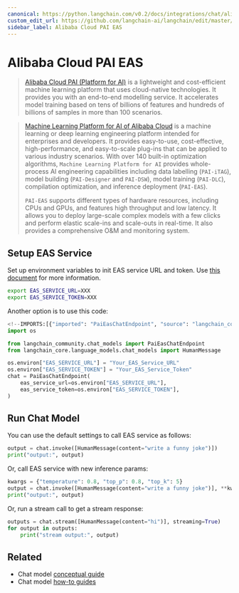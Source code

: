 ```yaml
---
canonical: https://python.langchain.com/v0.2/docs/integrations/chat/alibaba_cloud_pai_eas/
custom_edit_url: https://github.com/langchain-ai/langchain/edit/master/docs/docs/integrations/chat/alibaba_cloud_pai_eas.ipynb
sidebar_label: Alibaba Cloud PAI EAS
---
```


# Alibaba Cloud PAI EAS

> [Alibaba Cloud PAI (Platform for AI)](https://www.alibabacloud.com/help/en/pai/?spm=a2c63.p38356.0.0.c26a426ckrxUwZ) is a lightweight and cost-efficient machine learning platform that uses cloud-native technologies. It provides you with an end-to-end modelling service. It accelerates model training based on tens of billions of features and hundreds of billions of samples in more than 100 scenarios.

> [Machine Learning Platform for AI of Alibaba Cloud](https://www.alibabacloud.com/help/en/machine-learning-platform-for-ai/latest/what-is-machine-learning-pai) is a machine learning or deep learning engineering platform intended for enterprises and developers. It provides easy-to-use, cost-effective, high-performance, and easy-to-scale plug-ins that can be applied to various industry scenarios. With over 140 built-in optimization algorithms, `Machine Learning Platform for AI` provides whole-process AI engineering capabilities including data labelling (`PAI-iTAG`), model building (`PAI-Designer` and `PAI-DSW`), model training (`PAI-DLC`), compilation optimization, and inference deployment (`PAI-EAS`).
> 
> `PAI-EAS` supports different types of hardware resources, including CPUs and GPUs, and features high throughput and low latency. It allows you to deploy large-scale complex models with a few clicks and perform elastic scale-ins and scale-outs in real-time. It also provides a comprehensive O&M and monitoring system.

## Setup EAS Service

Set up environment variables to init EAS service URL and token.
Use [this document](https://www.alibabacloud.com/help/en/pai/user-guide/service-deployment/) for more information.

```bash
export EAS_SERVICE_URL=XXX
export EAS_SERVICE_TOKEN=XXX
```
Another option is to use this code:

```python
<!--IMPORTS:[{"imported": "PaiEasChatEndpoint", "source": "langchain_community.chat_models", "docs": "https://api.python.langchain.com/en/latest/chat_models/langchain_community.chat_models.pai_eas_endpoint.PaiEasChatEndpoint.html", "title": "Alibaba Cloud PAI EAS"}, {"imported": "HumanMessage", "source": "langchain_core.language_models.chat_models", "docs": "https://api.python.langchain.com/en/latest/messages/langchain_core.messages.human.HumanMessage.html", "title": "Alibaba Cloud PAI EAS"}]-->
import os

from langchain_community.chat_models import PaiEasChatEndpoint
from langchain_core.language_models.chat_models import HumanMessage

os.environ["EAS_SERVICE_URL"] = "Your_EAS_Service_URL"
os.environ["EAS_SERVICE_TOKEN"] = "Your_EAS_Service_Token"
chat = PaiEasChatEndpoint(
    eas_service_url=os.environ["EAS_SERVICE_URL"],
    eas_service_token=os.environ["EAS_SERVICE_TOKEN"],
)
```

## Run Chat Model

You can use the default settings to call EAS service as follows:

```python
output = chat.invoke([HumanMessage(content="write a funny joke")])
print("output:", output)
```

Or, call EAS service with new inference params:

```python
kwargs = {"temperature": 0.8, "top_p": 0.8, "top_k": 5}
output = chat.invoke([HumanMessage(content="write a funny joke")], **kwargs)
print("output:", output)
```

Or, run a stream call to get a stream response:

```python
outputs = chat.stream([HumanMessage(content="hi")], streaming=True)
for output in outputs:
    print("stream output:", output)
```

## Related

- Chat model [conceptual guide](/docs/concepts/#chat-models)
- Chat model [how-to guides](/docs/how_to/#chat-models)